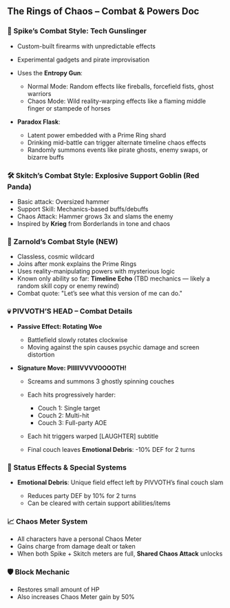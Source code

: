 ## The Rings of Chaos – Combat & Powers Doc

### 🔫 Spike’s Combat Style: Tech Gunslinger

* Custom-built firearms with unpredictable effects
* Experimental gadgets and pirate improvisation
* Uses the **Entropy Gun**:

  * Normal Mode: Random effects like fireballs, forcefield fists, ghost warriors
  * Chaos Mode: Wild reality-warping effects like a flaming middle finger or stampede of horses
* **Paradox Flask**:

  * Latent power embedded with a Prime Ring shard
  * Drinking mid-battle can trigger alternate timeline chaos effects
  * Randomly summons events like pirate ghosts, enemy swaps, or bizarre buffs

### 🛠️ Skitch’s Combat Style: Explosive Support Goblin (Red Panda)

* Basic attack: Oversized hammer
* Support Skill: Mechanics-based buffs/debuffs
* Chaos Attack: Hammer grows 3x and slams the enemy
* Inspired by **Krieg** from Borderlands in tone and chaos

### 💫 Zarnold’s Combat Style (NEW)

* Classless, cosmic wildcard
* Joins after monk explains the Prime Rings
* Uses reality-manipulating powers with mysterious logic
* Known only ability so far: **Timeline Echo** (TBD mechanics — likely a random skill copy or enemy rewind)
* Combat quote: "Let’s see what this version of me can do."

### 💀 PIVVOTH’S HEAD – Combat Details

* **Passive Effect: Rotating Woe**

  * Battlefield slowly rotates clockwise
  * Moving against the spin causes psychic damage and screen distortion
* **Signature Move: PIIIIIVVVVOOOOTH!**

  * Screams and summons 3 ghostly spinning couches
  * Each hits progressively harder:

    * Couch 1: Single target
    * Couch 2: Multi-hit
    * Couch 3: Full-party AOE
  * Each hit triggers warped \[LAUGHTER] subtitle
  * Final couch leaves **Emotional Debris**: -10% DEF for 2 turns

### 🧪 Status Effects & Special Systems

* **Emotional Debris**: Unique field effect left by PIVVOTH’s final couch slam

  * Reduces party DEF by 10% for 2 turns
  * Can be cleared with certain support abilities/items

### 📈 Chaos Meter System

* All characters have a personal Chaos Meter
* Gains charge from damage dealt or taken
* When both Spike + Skitch meters are full, **Shared Chaos Attack** unlocks

### 🛡️ Block Mechanic

* Restores small amount of HP
* Also increases Chaos Meter gain by 50%
